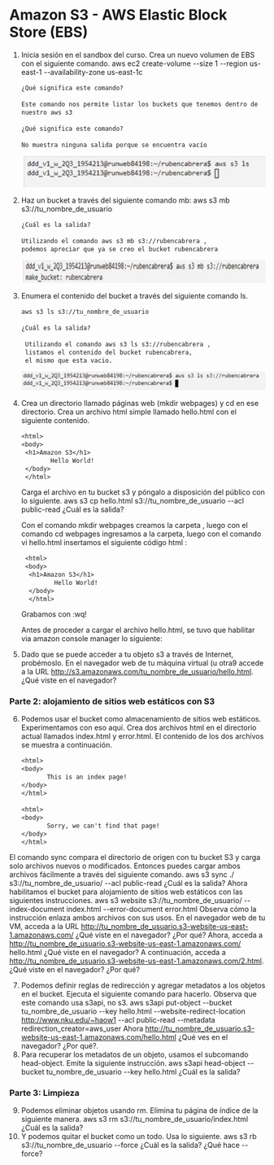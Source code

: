 # Amazon S3 - AWS Elastic Block Store (EBS)


1. Inicia sesión en el sandbox del curso. Crea un nuevo volumen de EBS con el
siguiente comando.
aws ec2 create-volume --size 1 --region us-east-1 --availability-zone us-east-1c

       ¿Qué significa este comando?
       
       Este comando nos permite listar los buckets que tenemos dentro de nuestro aws s3 
       
       ¿Qué significa este comando?

       No muestra ninguna salida porque se encuentra vacío

      ![ Captura 01 ](https://github.com/Rcabrera1221/ruben-cabrera-tarea4/blob/main/capturas/uno.PNG)

2. Haz un bucket a través del siguiente comando mb: aws s3 mb s3://tu_nombre_de_usuario
       
       ¿Cuál es la salida?
       
       Utilizando el comando aws s3 mb s3://rubencabrera , 
       podemos apreciar que ya se creo el bucket rubencabrera
       
      ![ Captura 02 ](https://github.com/Rcabrera1221/ruben-cabrera-tarea4/blob/main/capturas/dos.PNG)

3. Enumera el contenido del bucket a través del siguiente comando ls.

       aws s3 ls s3://tu_nombre_de_usuario

       ¿Cuál es la salida?
       
        Utilizando el comando aws s3 ls s3://rubencabrera , 
        listamos el contenido del bucket rubencabrera, 
        el mismo que esta vacio.
        
      ![ Captura 013](https://github.com/Rcabrera1221/ruben-cabrera-tarea4/blob/main/capturas/tres.PNG)  
    
 4. Crea un directorio llamado páginas web (mkdir webpages) y cd en ese directorio.
    Crea un archivo html simple llamado hello.html con el siguiente contenido.
      ```
      <html>
      <body>
       <h1>Amazon S3</h1>
              Hello World!
       </body>
       </html>      
       ```
    Carga el archivo en tu bucket s3 y póngalo a disposición del público con lo siguiente.
    aws s3 cp hello.html s3://tu_nombre_de_usuario --acl public-read
    ¿Cuál es la salida?
    
    Con el comando mkdir webpages creamos la carpeta , luego con el comando cd webpages ingresamos
    a la carpeta, luego con el comando vi hello.html insertamos el siguiente código html :
    
     ```
      <html>
      <body>
       <h1>Amazon S3</h1>
              Hello World!
       </body>
       </html>      
       ```
       Grabamos con :wq!
       
       Antes de proceder a cargar el archivo hello.html, se tuvo que habilitar via amazon console manager
       lo siguiente: 
       
       
       
       
       
       
    
    
    
 5. Dado que se puede acceder a tu objeto s3 a través de Internet, probémoslo. En el
    navegador web de tu máquina virtual (u otra9 accede a la URL
    http://s3.amazonaws.com/tu_nombre_de_usuario/hello.html. ¿Qué viste en el navegador?
    
### Parte 2: alojamiento de sitios web estáticos con S3 

6. Podemos usar el bucket como almacenamiento de sitios web estáticos.
   Experimentamos con eso aquí. Crea dos archivos html en el directorio actual
   llamados index.html y error.html. El contenido de los dos archivos se muestra a continuación.
       
       <html>
       <body>
              This is an index page!
       </body>
       </html>
       
       <html>
       <body>
              Sorry, we can't find that page!
       </body>
       </html> 
       
El comando sync compara el directorio de origen con tu bucket S3 y carga solo
archivos nuevos o modificados. Entonces puedes cargar ambos archivos fácilmente
a través del siguiente comando.
aws s3 sync ./ s3://tu_nombre_de_usuario/ --acl public-read
¿Cuál es la salida? Ahora habilitamos el bucket para alojamiento de sitios web
estáticos con las siguientes instrucciones.
aws s3 website s3://tu_nombre_de_usuario/
--index-document index.html
--error-document error.html
Observa cómo la instrucción enlaza ambos archivos con sus usos. En el navegador
web de tu VM, acceda a la URL
http://tu_nombre_de_usuario.s3-website-us-east-1.amazonaws.com/
¿Qué viste en el navegador? ¿Por qué? Ahora, acceda a
http://tu_nombre_de_usuario.s3-website-us-east-1.amazonaws.com/ hello.html
¿Qué viste en el navegador? A continuación, acceda a
http://tu_nombre_de_usuario.s3-website-us-east-1.amazonaws.com/2.html. ¿Qué
viste en el navegador? ¿Por qué?

7. Podemos definir reglas de redirección y agregar metadatos a los objetos en el
bucket. Ejecuta el siguiente comando para hacerlo. Observa que este comando usa
s3api, no s3.
aws s3api put-object --bucket tu_nombre_de_usuario
--key hello.html
--website-redirect-location http://www.nku.edu/~haow1 --acl public-read
--metadata redirection_creator=aws_user
Ahora http://tu_nombre_de_usuario.s3-website-us-east-1.amazonaws.com/hello.html
¿Qué ves en el navegador? ¿Por qué?.
8. Para recuperar los metadatos de un objeto, usamos el subcomando head-object.
Emite la siguiente instrucción.
aws s3api head-object --bucket tu_nombre_de_usuario --key hello.html
¿Cuál es la salida?

### Parte 3: Limpieza
9. Podemos eliminar objetos usando rm. Elimina tu página de índice de la siguiente
manera.
aws s3 rm s3://tu_nombre_de_usuario/index.html
¿Cuál es la salida?
10. Y podemos quitar el bucket como un todo. Usa lo siguiente.
aws s3 rb s3://tu_nombre_de_usuario --force
¿Cuál es la salida? ¿Qué hace --force?

  
  


    
    
